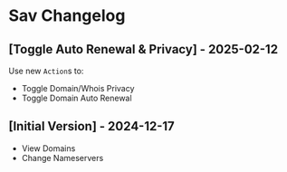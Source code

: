 # Sav Changelog

## [Toggle Auto Renewal & Privacy] - 2025-02-12

Use new `Action`s to:
- Toggle Domain/Whois Privacy
- Toggle Domain Auto Renewal


## [Initial Version] - 2024-12-17

- View Domains
- Change Nameservers
